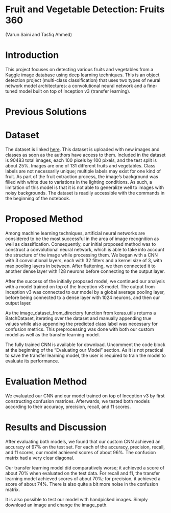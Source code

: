 # Fruit and Vegetable Detection: Fruits 360
(Varun Saini and Tasfiq Ahmed)

# Introduction
This project focuses on detecting various fruits and vegetables from a Kaggle image database using deep learning techniques. This is an object detection project (multi-class classification) that uses two types of neural network model architectures: a convolutional neural network and a fine-tuned model built on top of Inception v3 (transfer learning).

# Previous Solutions

# Dataset
The dataset is linked [here](https://www.kaggle.com/moltean/fruits). This dataset is uploaded with new images and classes as soon as the authors have access to them. Included in the dataset is 90483 total images, each 100 pixels by 100 pixels, and the test split is about 25%. Images are one of 131 different fruits and vegetables. Class labels are not necessarily unique; multiple labels may exist for one kind of fruit. As part of the fruit extraction process, the image’s background was filled with white due to variations in the lighting conditions. As such, a limitation of this model is that it is not able to generalize well to images with noisy backgrounds. The dataset is readily accessible with the commands in the beginning of the notebook.

# Proposed Method
Among machine learning techniques, artificial neural networks are considered to be the most successful in the area of image recognition as well as classification. Consequently, our initial proposed method was to construct a convolutional neural network, which is able to take into account the structure of the image while processing them. We began with a CNN with 3 convolutional layers, each with 32 filters and a kernel size of 3, with max pooling layers in between. After flattening, we then connected it to another dense layer with 128 neurons before connecting to the output layer.

After the success of the initially proposed model, we continued our analysis with a model trained on top of the Inception v3 model. The output from Inception v3 was connected to our model by a global average pooling layer, before being connected to a dense layer with 1024 neurons, and then our output layer.

As the image_dataset_from_directory function from keras.utils returns a BatchDataset, iterating over the dataset and manually appending true values while also appending the predicted class label was necessary for confusion metrics. This preprocessing was done with both our custom model as well as the transfer learning model.

The fully trained CNN is available for download. Uncomment the code block at the beginning of the “Evaluating our Model” section. As it is not practical to save the transfer learning model, the user is required to train the model to evaluate its performance.

# Evaluation Method
We evaluated our CNN and our model trained on top of Inception v3 by first constructing confusion matrices. Afterwards, we tested both models according to their accuracy, precision, recall, and f1 scores.

# Results and Discussion
After evaluating both models, we found that our custom CNN achieved an accuracy of 97% on the test set. For each of the accuracy, precision, recall, and f1 scores, our model achieved scores of about 96%. The confusion matrix had a very clear diagonal. 

Our transfer learning model did comparatively worse; it achieved a score of about 70% when evaluated on the test data. For recall and f1, the transfer learning model achieved scores of about 70%; for precision, it achieved a score of about 74%. There is also quite a bit more noise in the confusion matrix.

It is also possible to test our model with handpicked images. Simply download an image and change the image_path.
